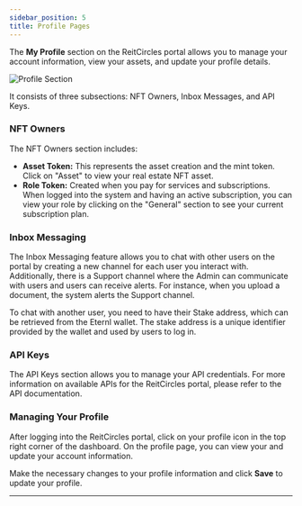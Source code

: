```yaml
---
sidebar_position: 5
title: Profile Pages
---
```


The **My Profile** section on the ReitCircles portal allows you to manage your account information, view your assets, and update your profile details.

![Profile Section](/img/profile/profile.png)

It consists of three subsections: NFT Owners, Inbox Messages, and API Keys.

### NFT Owners

The NFT Owners section includes:

- **Asset Token:** This represents the asset creation and the mint token. Click on "Asset" to view your real estate NFT asset.
- **Role Token:** Created when you pay for services and subscriptions. When logged into the system and having an active subscription, you can view your role by clicking on the "General" section to see your current subscription plan.

### Inbox Messaging

The Inbox Messaging feature allows you to chat with other users on the portal by creating a new channel for each user you interact with. Additionally, there is a Support channel where the Admin can communicate with users and users can receive alerts. For instance, when you upload a document, the system alerts the Support channel.

To chat with another user, you need to have their Stake address, which can be retrieved from the Eternl wallet. The stake address is a unique identifier provided by the wallet and used by users to log in.

### API Keys

The API Keys section allows you to manage your API credentials. For more information on available APIs for the ReitCircles portal, please refer to the API documentation.

### Managing Your Profile

After logging into the ReitCircles portal, click on your profile icon in the top right corner of the dashboard. On the profile page, you can view your and update your account information.

Make the necessary changes to your profile information and click **Save** to update your profile.

-------